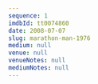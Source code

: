 ```yaml
---
sequence: 1
imdbId: tt0074860
date: 2008-07-07
slug: marathon-man-1976
medium: null
venue: null
venueNotes: null
mediumNotes: null
---
```


